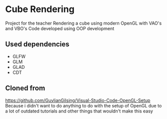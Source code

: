 # Cube Rendering  
Project for the teacher 
Rendering a cube using modern OpenGL with VAO's and VBO's
Code developed using OOP development  
## Used dependencies
- GLFW
- GLM
- GLAD
- CDT
## Cloned from
https://github.com/GuylianGilsing/Visual-Studio-Code-OpenGL-Setup  
Because i didn't want to do anything to do with the setup of OpenGL due to a lot of outdated tutorials and other things that wouldn't make this easy